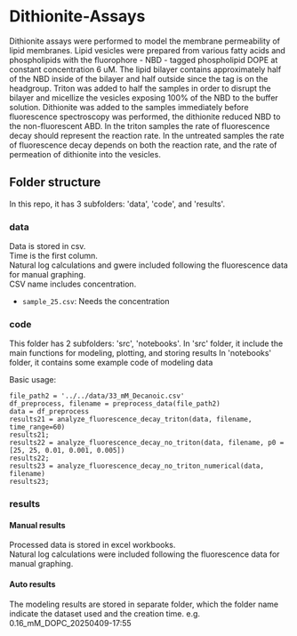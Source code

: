 # Dithionite-Assays

Dithionite assays were performed to model the membrane permeability of lipid membranes.
Lipid vesicles were prepared from various fatty acids and phospholipids with the fluorophore - NBD - tagged phospholipid DOPE at constant concentration 6 uM.
The lipid bilayer contains approximately half of the NBD inside of the bilayer and half outside since the tag is on the headgroup.
Triton was added to half the samples in order to disrupt the bilayer and micellize the vesicles exposing 100% of the NBD to the buffer solution.
Dithionite was added to the samples immediately before fluorescence spectroscopy was performed, the dithionite reduced NBD to the non-fluorescent ABD.
In the triton samples the rate of fluorescence decay should represent the reaction rate.
In the untreated samples the rate of fluorescence decay depends on both the reaction rate, and the rate of permeation of dithionite into the vesicles.

## Folder structure
In this repo, it has 3 subfolders: 'data', 'code', and 'results'.

### data
Data is stored in csv.\
Time is the first column.\
Natural log calculations and gwere included following the fluorescence data for manual graphing.\
CSV name includes concentration.
* `sample_25.csv`:  Needs the concentration

### code
This folder has 2 subfolders: 'src', 'notebooks'.
In 'src' folder, it include the main functions for modeling, plotting, and storing results
In 'notebooks' folder, it contains some example code of modeling data

Basic usage:
```
file_path2 = '../../data/33_mM_Decanoic.csv'
df_preprocess, filename = preprocess_data(file_path2)
data = df_preprocess
results21 = analyze_fluorescence_decay_triton(data, filename, time_range=60)
results21;
results22 = analyze_fluorescence_decay_no_triton(data, filename, p0 =[25, 25, 0.01, 0.001, 0.005])
results22;
results23 = analyze_fluorescence_decay_no_triton_numerical(data, filename)
results23;
```

### results
#### Manual results
Processed data is stored in excel workbooks.\
Natural log calculations were included following the fluorescence data for manual graphing.

#### Auto results
The modeling results are stored in separate folder, which the folder name indicate the dataset used and the creation time. e.g. 0.16_mM_DOPC_20250409-17:55
